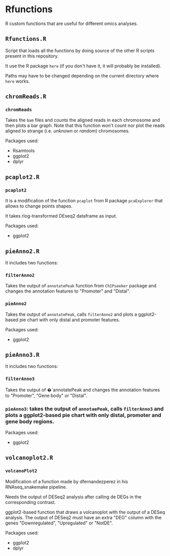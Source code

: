 Rfunctions
==========

R custom functions that are useful for different omics analyses.

## `Rfunctions.R`

Script that loads all the functions by doing source of the other R scripts present in this repository.

It use the R package `here` (if you don't have it, it will probably be installed).

Paths may have to be changed depending on the current directory where `here` works.

## `chromReads.R`

### `chromReads`

Takes the `bam` files and counts the aligned reads in each chromosome and then plots a bar graph.
Note that this function won't count nor plot the reads aligned to strange (i.e. *unknown* or *random*) chromosomes.

Packages used:

* Rsamtools
* ggplot2
* dplyr

## `pcaplot2.R`

### `pcaplot2`

It is a modification of the function `pcaplot` from R package `pcaExplorer` that allows to change points shapes.

It takes rlog-transformed DEseq2 dataframe as input. 

Packages used:

* ggplot2


## `pieAnno2.R`

It includes two functions:
	
### `filterAnno2`

Takes the output of `annotatePeak` function from `ChIPseeker` package and changes the annotation features to "Promoter" and "Distal". 

### `pieAnno2` 

Takes the output of `annotatePeak`, calls `filterAnno2` and plots a ggplot2-based pie chart with only distal and promoter features.

Packages used:

* ggplot2

## `pieAnno3.R`

It includes two functions:
	
### `filterAnno3`

Takes the output of �`annotatePeak and changes the annotation features to "Promoter", "Gene body" or "Distal". 

### `pieAnno3`: takes the output of `annotaePeak`, calls `filterAnno3` and plots a ggplot2-based pie chart with only distal, promoter and gene body regions. 

Packages used:

* ggplot2

## `volcanoplot2.R`

### `volcanoPlot2`

Modification of a function made by dfernandezperez in his RNAseq_snakemake pipeline.

Needs the output of DESeq2 analysis after calling de DEGs in the corresponding contrast.

ggplot2-based function that draws a volcanoplot with the output of a DESeq analysis. The output of DESeq2 must have an extra "DEG" column with the genes "Downregulated", "Upregulated" or "NotDE".
	
Packages used:

* ggplot2
* dplyr
